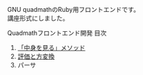GNU quadmathのRuby用フロントエンドです。  
講座形式にしました。  

Quadmathフロントエンド開発 目次  
1. [「中身を見る」メソッド](chapter1/README.md)
2. [評価と方変換](chapter2/README.md)
3. パーサ
